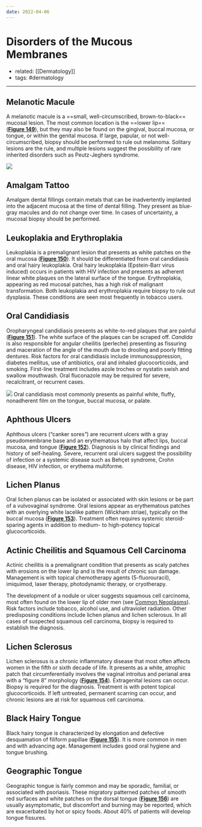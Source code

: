 ```yaml
---
date: 2022-04-06
---
```


# Disorders of the Mucous Membranes

- related: [[Dermatology]]
- tags: #dermatology
---

## Melanotic Macule

<!-- melanotic macule -->

A melanotic macule is a ==small, well-circumscribed, brown-to-black== mucosal lesion. The most common location is the ==lower lip== (**[Figure 149](https://mksap18.acponline.org/app/topics/dm/figures/mk18_a_dm_f149)**), but they may also be found on the gingival, buccal mucosa, or tongue, or within the genital mucosa. If large, papular, or not well-circumscribed, biopsy should be performed to rule out melanoma. Solitary lesions are the rule, and multiple lesions suggest the possibility of rare inherited disorders such as Peutz-Jeghers syndrome.

![](https://photos.thisispiggy.com/file/wikiFiles/20220411090313.png)

## Amalgam Tattoo

Amalgam dental fillings contain metals that can be inadvertently implanted into the adjacent mucosa at the time of dental filling. They present as blue-gray macules and do not change over time. In cases of uncertainty, a mucosal biopsy should be performed.

## Leukoplakia and Erythroplakia

Leukoplakia is a premalignant lesion that presents as white patches on the oral mucosa (**[Figure 150](https://mksap18.acponline.org/app/topics/dm/figures/mk18_a_dm_f150)**). It should be differentiated from oral candidiasis and oral hairy leukoplakia. Oral hairy leukoplakia (Epstein-Barr virus induced) occurs in patients with HIV infection and presents as adherent linear white plaques on the lateral surface of the tongue. Erythroplakia, appearing as red mucosal patches, has a high risk of malignant transformation. Both leukoplakia and erythroplakia require biopsy to rule out dysplasia. These conditions are seen most frequently in tobacco users.

## Oral Candidiasis

Oropharyngeal candidiasis presents as white-to-red plaques that are painful (**[Figure 151](https://mksap18.acponline.org/app/topics/dm/figures/mk18_a_dm_f151)**). The white surface of the plaques can be scraped off. _Candida_ is also responsible for angular cheilitis (perleche) presenting as fissuring and maceration of the angle of the mouth due to drooling and poorly fitting dentures. Risk factors for oral candidiasis include immunosuppression, diabetes mellitus, use of antibiotics, oral and inhaled glucocorticoids, and smoking. First-line treatment includes azole troches or nystatin swish and swallow mouthwash. Oral fluconazole may be required for severe, recalcitrant, or recurrent cases.

![](https://photos.thisispiggy.com/file/wikiFiles/20220411090441.png)
Oral candidiasis most commonly presents as painful white, fluffy, nonadherent film on the tongue, buccal mucosa, or palate.

## Aphthous Ulcers

Aphthous ulcers (“canker sores”) are recurrent ulcers with a gray pseudomembrane base and an erythematous halo that affect lips, buccal mucosa, and tongue (**[Figure 152](https://mksap18.acponline.org/app/topics/dm/figures/mk18_a_dm_f152)**). Diagnosis is by clinical findings and history of self-healing. Severe, recurrent oral ulcers suggest the possibility of infection or a systemic disease such as Behçet syndrome, Crohn disease, HIV infection, or erythema multiforme.

## Lichen Planus

Oral lichen planus can be isolated or associated with skin lesions or be part of a vulvovaginal syndrome. Oral lesions appear as erythematous patches with an overlying white lacelike pattern (Wickham striae), typically on the buccal mucosa (**[Figure 153](https://mksap18.acponline.org/app/topics/dm/figures/mk18_a_dm_f153)**). Treatment often requires systemic steroid-sparing agents in addition to medium- to high-potency topical glucocorticoids.

## Actinic Cheilitis and Squamous Cell Carcinoma

Actinic cheilitis is a premalignant condition that presents as scaly patches with erosions on the lower lip and is the result of chronic sun damage. Management is with topical chemotherapy agents (5-fluorouracil), imiquimod, laser therapy, photodynamic therapy, or cryotherapy.

The development of a nodule or ulcer suggests squamous cell carcinoma, most often found on the lower lip of older men (see [Common Neoplasms](https://mksap18.acponline.org/app/topics/dm/mk18_a_dm_s11/mk18_a_dm_s11_2_3)). Risk factors include tobacco, alcohol use, and ultraviolet radiation. Other predisposing conditions include lichen planus and lichen sclerosus. In all cases of suspected squamous cell carcinoma, biopsy is required to establish the diagnosis.

## Lichen Sclerosus

Lichen sclerosus is a chronic inflammatory disease that most often affects women in the fifth or sixth decade of life. It presents as a white, atrophic patch that circumferentially involves the vaginal introitus and perianal area with a “figure 8” morphology (**[Figure 154](https://mksap18.acponline.org/app/topics/dm/figures/mk18_a_dm_f154)**). Extragenital lesions can occur. Biopsy is required for the diagnosis. Treatment is with potent topical glucocorticoids. If left untreated, permanent scarring can occur, and chronic lesions are at risk for squamous cell carcinoma.

## Black Hairy Tongue

Black hairy tongue is characterized by elongation and defective desquamation of filiform papillae (**[Figure 155](https://mksap18.acponline.org/app/topics/dm/figures/mk18_a_dm_f155)**). It is more common in men and with advancing age. Management includes good oral hygiene and tongue brushing.

## Geographic Tongue

Geographic tongue is fairly common and may be sporadic, familial, or associated with psoriasis. These migratory patterned patches of smooth red surfaces and white patches on the dorsal tongue (**[Figure 156](https://mksap18.acponline.org/app/topics/dm/figures/mk18_a_dm_f156)**) are usually asymptomatic, but discomfort and burning may be reported, which are exacerbated by hot or spicy foods. About 40% of patients will develop tongue fissures.
